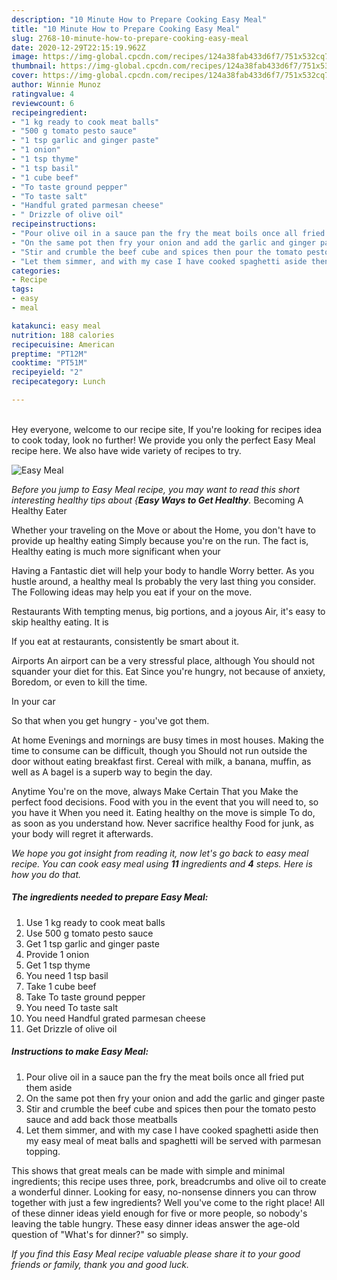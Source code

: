 ```yaml
---
description: "10 Minute How to Prepare Cooking Easy Meal"
title: "10 Minute How to Prepare Cooking Easy Meal"
slug: 2768-10-minute-how-to-prepare-cooking-easy-meal
date: 2020-12-29T22:15:19.962Z
image: https://img-global.cpcdn.com/recipes/124a38fab433d6f7/751x532cq70/easy-meal-recipe-main-photo.jpg
thumbnail: https://img-global.cpcdn.com/recipes/124a38fab433d6f7/751x532cq70/easy-meal-recipe-main-photo.jpg
cover: https://img-global.cpcdn.com/recipes/124a38fab433d6f7/751x532cq70/easy-meal-recipe-main-photo.jpg
author: Winnie Munoz
ratingvalue: 4
reviewcount: 6
recipeingredient:
- "1 kg ready to cook meat balls"
- "500 g tomato pesto sauce"
- "1 tsp garlic and ginger paste"
- "1 onion"
- "1 tsp thyme"
- "1 tsp basil"
- "1 cube beef"
- "To taste ground pepper"
- "To taste salt"
- "Handful grated parmesan cheese"
- " Drizzle of olive oil"
recipeinstructions:
- "Pour olive oil in a sauce pan the fry the meat boils once all fried put them aside"
- "On the same pot then fry your onion and add the garlic and ginger paste"
- "Stir and crumble the beef cube and spices then pour the tomato pesto sauce and add back those meatballs"
- "Let them simmer, and with my case I have cooked spaghetti aside then my easy meal of meat balls and spaghetti will be served with parmesan topping."
categories:
- Recipe
tags:
- easy
- meal

katakunci: easy meal 
nutrition: 188 calories
recipecuisine: American
preptime: "PT12M"
cooktime: "PT51M"
recipeyield: "2"
recipecategory: Lunch

---
```

<br>
Hey everyone, welcome to our recipe site, If you're looking for recipes idea to cook today, look no further! We provide you only the perfect Easy Meal recipe here. We also have wide variety of recipes to try.
<br>


![Easy Meal](https://img-global.cpcdn.com/recipes/124a38fab433d6f7/751x532cq70/easy-meal-recipe-main-photo.jpg)

<i>Before you jump to Easy Meal recipe, you may want to read this short interesting healthy tips about {<strong>Easy Ways to Get Healthy</strong>.</i>
Becoming A Healthy Eater

Whether your traveling on the Move or about the
Home, you don't have to provide up healthy eating
Simply because you're on the run. The fact is,
Healthy eating is much more significant when your


Having a Fantastic diet will help your body to handle
Worry better. As you hustle around, a healthy meal
Is probably the very last thing you consider. The
Following ideas may help you eat if your on the move.

Restaurants
With tempting menus, big portions, and a joyous 
Air, it's easy to skip healthy eating. It is 


If you eat at restaurants, consistently be smart
about it.

Airports
An airport can be a very stressful place, although
You should not squander your diet for this. Eat
Since you're hungry, not because of anxiety,
Boredom, or even to kill the time.

In your car

So that when you get hungry - you've got them.

At home
Evenings and mornings are busy times in most houses.
Making the time to consume can be difficult, though you
Should not run outside the door without eating breakfast
first. Cereal with milk, a banana, muffin, as well as 
A bagel is a superb way to begin the day.

Anytime You're on the move, always Make Certain That you
Make the perfect food decisions. 
Food with you in the event that you will need to, so you have it
When you need it. Eating healthy on the move is simple 
To do, as soon as you understand how. Never sacrifice healthy
Food for junk, as your body will regret it afterwards.


<i>We hope you got insight from reading it, now let's go back to easy meal recipe. You can cook easy meal using <strong>11</strong> ingredients and <strong>4</strong> steps. Here is how you do that.
</i>

##### The ingredients needed to prepare Easy Meal:

1. Use 1 kg ready to cook meat balls
1. Use 500 g tomato pesto sauce
1. Get 1 tsp garlic and ginger paste
1. Provide 1 onion
1. Get 1 tsp thyme
1. You need 1 tsp basil
1. Take 1 cube beef
1. Take To taste ground pepper
1. You need To taste salt
1. You need Handful grated parmesan cheese
1. Get  Drizzle of olive oil


##### Instructions to make Easy Meal:

1. Pour olive oil in a sauce pan the fry the meat boils once all fried put them aside
1. On the same pot then fry your onion and add the garlic and ginger paste
1. Stir and crumble the beef cube and spices then pour the tomato pesto sauce and add back those meatballs
1. Let them simmer, and with my case I have cooked spaghetti aside then my easy meal of meat balls and spaghetti will be served with parmesan topping.


This shows that great meals can be made with simple and minimal ingredients; this recipe uses three, pork, breadcrumbs and olive oil to create a wonderful dinner. Looking for easy, no-nonsense dinners you can throw together with just a few ingredients? Well you&#39;ve come to the right place! All of these dinner ideas yield enough for five or more people, so nobody&#39;s leaving the table hungry. These easy dinner ideas answer the age-old question of &#34;What&#39;s for dinner?&#34; so simply. 

<i>If you find this Easy Meal recipe valuable please share it to your good friends or family, thank you and good luck.</i>
